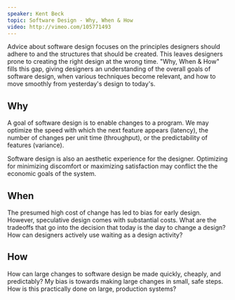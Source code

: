 ```yaml
---
speaker: Kent Beck
topic: Software Design - Why, When & How
video: http://vimeo.com/105771493
---
```


Advice about software design focuses on the principles designers should adhere to and the structures that should be created. This leaves designers prone to creating the right design at the wrong time. "Why, When & How" fills this gap, giving designers an understanding of the overall goals of software design, when various techniques become relevant, and how to move smoothly from yesterday's design to today's.

Why
---

A goal of software design is to enable changes to a program. We may optimize the speed with which the next feature appears (latency), the number of changes per unit time (throughput), or the predictability of features (variance).

Software design is also an aesthetic experience for the designer. Optimizing for minimizing discomfort or maximizing satisfaction may conflict the the economic goals of the system.

When
----

The presumed high cost of change has led to bias for early design. However, speculative design comes with substantial costs. What are the tradeoffs that go into the decision that today is the day to change a design? How can designers actively use waiting as a design activity?

How
---

How can large changes to software design be made quickly, cheaply, and predictably? My bias is towards making large changes in small, safe steps. How is this practically done on large, production systems?
